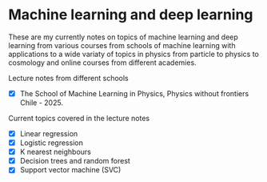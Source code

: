 # Machine learning and deep learning 

These are my currently notes on topics of machine learning and deep learning
from various courses from schools of machine learning with applications to a wide
variaty of topics in physics from particle to physics to cosmology and online courses
from different academies.

Lecture notes from different schools
- [X] The School of Machine Learning in Physics, Physics without frontiers Chile - 2025.

Current topics covered in the lecture notes
- [X] Linear regression
- [X] Logistic regression
- [X] K nearest neighbours
- [X] Decision trees and random forest
- [X] Support vector machine (SVC)
